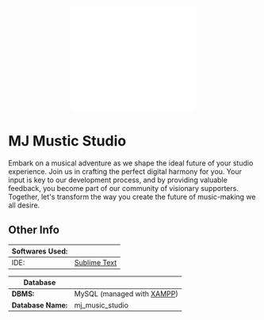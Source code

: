 <p align="center">
  <img src="https://github.com/kingkuys2123/MJMS/blob/main/files/assets/logo.png?raw=true" alt="Alt text" title="MJMS LOGO" width="250">
</p>


# MJ Mustic Studio
Embark on a musical adventure as we shape the ideal future of your studio experience. Join us in crafting the perfect digital
harmony for you. Your input is key to our development process, and by providing valuable feedback, you become part of
our community of visionary supporters. Together, let's transform the way you create the future of music-making we all desire.
##
## Other Info

| Softwares Used: | |
| ------ | ------- | 
| IDE: | [Sublime Text](https://www.sublimetext.com/index2) |

| Database | |
| ------ | ------ | 
| **DBMS:** | MySQL (managed with [XAMPP](https://www.apachefriends.org/)) |
| **Database Name:** | mj_music_studio |

<br>
